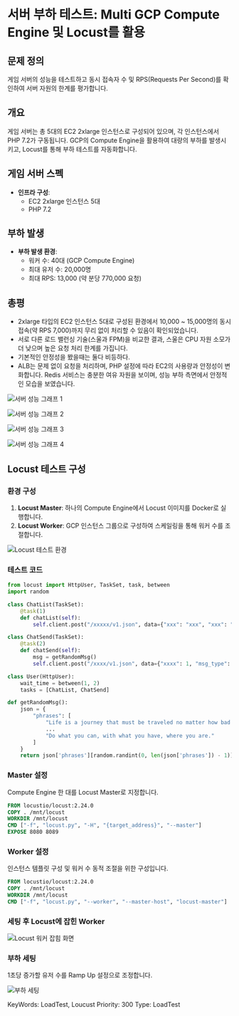 # 서버 부하 테스트: Multi GCP Compute Engine 및 Locust를 활용

## 문제 정의

게임 서버의 성능을 테스트하고 동시 접속자 수 및 RPS(Requests Per Second)를 확인하여 서버 자원의 한계를 평가합니다.

## 개요

게임 서버는 총 5대의 EC2 2xlarge 인스턴스로 구성되어 있으며, 각 인스턴스에서 PHP 7.2가 구동됩니다. GCP의 Compute Engine을 활용하여 대량의 부하를 발생시키고, Locust를 통해 부하 테스트를 자동화합니다.

## 게임 서버 스펙

- **인프라 구성**:
  - EC2 2xlarge 인스턴스 5대
  - PHP 7.2

## 부하 발생

- **부하 발생 환경**:
  - 워커 수: 40대 (GCP Compute Engine)
  - 최대 유저 수: 20,000명
  - 최대 RPS: 13,000 (약 분당 770,000 요청)

## 총평

- 2xlarge 타입의 EC2 인스턴스 5대로 구성된 환경에서 10,000 ~ 15,000명의 동시 접속(약 RPS 7,000)까지 무리 없이 처리할 수 있음이 확인되었습니다.
- 서로 다른 로드 밸런싱 기술(스울과 FPM)을 비교한 결과, 스울은 CPU 자원 소모가 더 낮으며 높은 요청 처리 한계를 가집니다.
- 기본적인 안정성을 봤을때는 둘다 비등하다.
- ALB는 문제 없이 요청을 처리하며, PHP 설정에 따라 EC2의 사용량과 안정성이 변화합니다. Redis 서비스는 충분한 여유 자원을 보이며, 성능 부하 측면에서 안정적인 모습을 보였습니다.

![서버 성능 그래프 1](gcp-computeengine-loadtest-locust/image.png)

![서버 성능 그래프 2](gcp-computeengine-loadtest-locust/image%201.png)

![서버 성능 그래프 3](gcp-computeengine-loadtest-locust/image%202.png)

![서버 성능 그래프 4](gcp-computeengine-loadtest-locust/image%203.png)

## Locust 테스트 구성

### 환경 구성

1. **Locust Master**: 하나의 Compute Engine에서 Locust 이미지를 Docker로 실행합니다.
2. **Locust Worker**: GCP 인스턴스 그룹으로 구성하여 스케일링을 통해 워커 수를 조절합니다.

![Locust 테스트 환경](gcp-computeengine-loadtest-locust/image%204.png)

### 테스트 코드

```python
from locust import HttpUser, TaskSet, task, between
import random

class ChatList(TaskSet):
    @task(1)
    def chatList(self):
        self.client.post("/xxxxx/v1.json", data={"xxx": "xxx", "xxx": "", "xxx": ""})

class ChatSend(TaskSet):
    @task(2)
    def chatSend(self):
        msg = getRandomMsg()
        self.client.post("/xxxx/v1.json", data={"xxxx": 1, "msg_type": 2, "xxx": "xxx", "xxx": xxx})

class User(HttpUser):
    wait_time = between(1, 2)
    tasks = [ChatList, ChatSend]

def getRandomMsg():
    json = {
        "phrases": [
            "Life is a journey that must be traveled no matter how bad the roads and accommodations.",
            ...
            "Do what you can, with what you have, where you are."
        ]
    }
    return json['phrases'][random.randint(0, len(json['phrases']) - 1)]
```

### Master 설정

Compute Engine 한 대를 Locust Master로 지정합니다.

```dockerfile
FROM locustio/locust:2.24.0
COPY . /mnt/locust
WORKDIR /mnt/locust
CMD ["-f", "locust.py", "-H", "{target_address}", "--master"]
EXPOSE 8080 8089
```

### Worker 설정

인스턴스 템플릿 구성 및 워커 수 동적 조절을 위한 구성입니다.

```dockerfile
FROM locustio/locust:2.24.0
COPY . /mnt/locust
WORKDIR /mnt/locust
CMD ["-f", "locust.py", "--worker", "--master-host", "locust-master"]
```

### 세팅 후 Locust에 잡힌 Worker

![Locust 워커 잡힘 화면](gcp-computeengine-loadtest-locust/image%205.png)

### 부하 세팅

1초당 증가할 유저 수를 Ramp Up 설정으로 조정합니다.

![부하 세팅](gcp-computeengine-loadtest-locust/image%206.png)

KeyWords: LoadTest, Loucust Priority: 300 Type: LoadTest